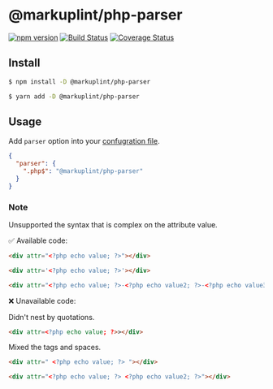 # @markuplint/php-parser

[![npm version](https://badge.fury.io/js/%40markuplint%2Fphp-parser.svg)](https://www.npmjs.com/package/@markuplint/php-parser)
[![Build Status](https://travis-ci.org/markuplint/markuplint.svg?branch=main)](https://travis-ci.org/markuplint/markuplint)
[![Coverage Status](https://coveralls.io/repos/github/markuplint/markuplint/badge.svg?branch=main)](https://coveralls.io/github/markuplint/markuplint?branch=main)

## Install

```sh
$ npm install -D @markuplint/php-parser

$ yarn add -D @markuplint/php-parser
```

## Usage

Add `parser` option into your [confugration file](https://markuplint.dev/configuration#parser).

```json
{
  "parser": {
    ".php$": "@markuplint/php-parser"
  }
}
```

### Note

Unsupported the syntax that is complex on the attribute value.

✅ Available code:

```html
<div attr="<?php echo value; ?>"></div>
```

<!-- prettier-ignore-start -->
```html
<div attr='<?php echo value; ?>'></div>
```
<!-- prettier-ignore-end -->

```html
<div attr="<?php echo value; ?>-<?php echo value2; ?>-<?php echo value3; ?>"></div>
```

❌ Unavailable code:

Didn't nest by quotations.

<!-- prettier-ignore-start -->
```html
<div attr=<?php echo value; ?>></div>
```
<!-- prettier-ignore-end -->

Mixed the tags and spaces.

```html
<div attr=" <?php echo value; ?> "></div>
```

```html
<div attr="<?php echo value; ?> <?php echo value2; ?>"></div>
```
